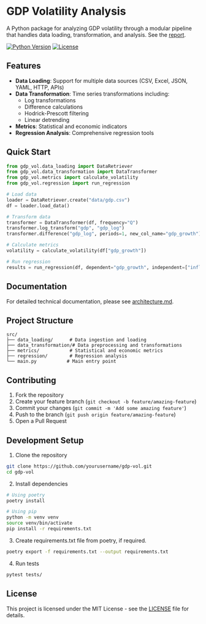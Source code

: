 # GDP Volatility Analysis

A Python package for analyzing GDP volatility through a modular pipeline that handles data loading, transformation, and analysis. See the [report](docs/paper.md).

[![Python Version](https://img.shields.io/badge/python-3.8+-blue.svg)](https://www.python.org/downloads/)
[![License](https://img.shields.io/badge/license-MIT-green.svg)](LICENSE)

## Features
- **Data Loading**: Support for multiple data sources (CSV, Excel, JSON, YAML, HTTP, APIs)
- **Data Transformation**: Time series transformations including:
  - Log transformations
  - Difference calculations
  - Hodrick-Prescott filtering
  - Linear detrending
- **Metrics**: Statistical and economic indicators
- **Regression Analysis**: Comprehensive regression tools

## Quick Start
```python
from gdp_vol.data_loading import DataRetriever
from gdp_vol.data_transformation import DataTransformer
from gdp_vol.metrics import calculate_volatility
from gdp_vol.regression import run_regression

# Load data
loader = DataRetriever.create("data/gdp.csv")
df = loader.load_data()

# Transform data
transformer = DataTransformer(df, frequency="Q")
transformer.log_transform("gdp", "gdp_log")
transformer.difference("gdp_log", periods=1, new_col_name="gdp_growth")

# Calculate metrics
volatility = calculate_volatility(df["gdp_growth"])

# Run regression
results = run_regression(df, dependent="gdp_growth", independent=["inflation", "interest_rate"])
```

## Documentation
For detailed technical documentation, please see [architecture.md](architecture.md).

## Project Structure
```
src/
├── data_loading/      # Data ingestion and loading
├── data_transformation/# Data preprocessing and transformations
├── metrics/           # Statistical and economic metrics
├── regression/        # Regression analysis
└── main.py           # Main entry point
```

## Contributing
1. Fork the repository
2. Create your feature branch (`git checkout -b feature/amazing-feature`)
3. Commit your changes (`git commit -m 'Add some amazing feature'`)
4. Push to the branch (`git push origin feature/amazing-feature`)
5. Open a Pull Request

## Development Setup
1. Clone the repository
```bash
git clone https://github.com/yourusername/gdp-vol.git
cd gdp-vol
```

2. Install dependencies
```bash
# Using poetry
poetry install

# Using pip
python -m venv venv
source venv/bin/activate
pip install -r requirements.txt
```

3. Create requirements.txt file from poetry, if required.
```bash
poetry export -f requirements.txt --output requirements.txt
```

4. Run tests
```bash
pytest tests/
```

## License
This project is licensed under the MIT License - see the [LICENSE](LICENSE) file for details.
